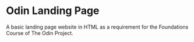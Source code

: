 # Odin Landing Page
A basic landing page website in HTML as a requirement for the Foundations Course of The Odin Project.